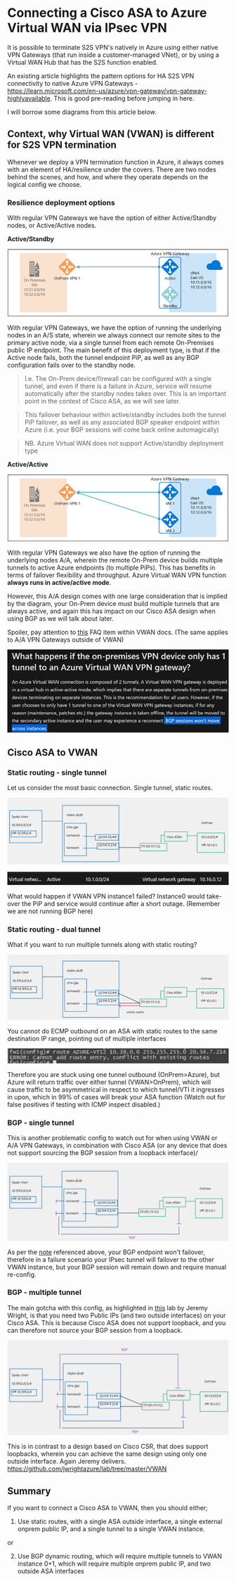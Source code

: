 # Connecting a Cisco ASA to Azure Virtual WAN via IPsec VPN

It is possible to terminate S2S VPN's natively in Azure using either native VPN Gateways (that run inside a customer-managed VNet), or by using a Virtual WAN Hub that has the S2S function enabled.

An existing article highlights the pattern options for HA S2S VPN connectivity to native Azure VPN Gateways - https://learn.microsoft.com/en-us/azure/vpn-gateway/vpn-gateway-highlyavailable. This is good pre-reading before jumping in here.

I will borrow some diagrams from this article below.

## Context, why Virtual WAN (VWAN) is different for S2S VPN termination

Whenever we deploy a VPN termination function in Azure, it always comes with an element of HA/resilience under the covers. There are two nodes behind the scenes, and how, and where they operate depends on the logical config we choose.

### Resilience deployment options

With regular VPN Gateways we have the option of either Active/Standby nodes, or Active/Active nodes.

**Active/Standby**

![](images/2022-09-26-08-21-31.png)

With regular VPN Gateways, we have the option of running the underlying nodes in an A/S state, wherein we always connect our remote sites to the primary active node, via a single tunnel from each remote On-Premises public IP endpoint. The main benefit of this deployment type, is that if the Active node fails, both the tunnel endpoint PiP, as well as any BGP configuration fails over to the standby node.

> I.e. The On-Prem device/firewall can be configured with a single tunnel, and even if there is a failure in Azure, service will resume automatically after the standby nodes takes over. This is an important point in the context of Cisco ASA, as we will see later.

> This failover behaviour within active/standby includes both the tunnel PiP failover, as well as any associated BGP speaker endpoint within Azure (i.e. your BGP sessions will come back online automagically)

> NB. Azure Virtual WAN does not support Active/standby deployment type

**Active/Active**

![](images/2022-09-26-08-27-35.png)

With regular VPN Gateways we also have the option of running the underlying nodes A/A, wherein the remote On-Prem device builds multiple tunnels to active Azure endpoints (to multiple PiPs). This has benefits in terms of failover flexibility and throughput. Azure Virtual WAN VPN function **always runs in active/active mode**.

However, this A/A design comes with one large consideration that is implied by the diagram, your On-Prem device must build multiple tunnels that are always active, and again this has impact on our Cisco ASA design when using BGP as we will talk about later.

Spoiler, pay attention to [this](https://learn.microsoft.com/en-us/azure/virtual-wan/virtual-wan-faq#what-happens-if-the-on-premises-vpn-device-only-has-1-tunnel-to-an-azure-virtual-wan-vpn-gateway) FAQ item within VWAN docs. (The same applies to A/A VPN Gateways outside of VWAN)

![](images/2022-09-26-08-33-20.png)


## Cisco ASA to VWAN

### Static routing - single tunnel

Let us consider the most basic connection. Single tunnel, static routes.

![](images/2022-09-26-08-38-07.png)

![](images/2022-09-26-08-38-14.png)

What would happen if VWAN VPN instance1 failed? Instance0 would take-over the PiP and service would continue after a short outage. (Remember we are not running BGP here)

### Static routing - dual tunnel

What if you want to run multiple tunnels along with static routing?

![](images/2022-09-26-08-41-27.png)

You cannot do ECMP outbound on an ASA with static routes to the same destination IP range, pointing out of multiple interfaces

![](images/2022-09-26-08-42-56.png)

Therefore you are stuck using one tunnel outbound (OnPrem>Azure), but Azure will return traffic over either tunnel (VWAN>OnPrem), which will cause traffic to be asymmetrical in respect to which tunnel/VTI it ingresses in upon, which in 99% of cases will break your ASA function (Watch out for false positives if testing with ICMP inspect disabled.)

### BGP - single tunnel

This is another problematic config to watch out for when using VWAN or A/A VPN Gateways, in combination with Cisco ASA (or any device that does not support sourcing the BGP session from a loopback interface)/

![](images/2022-09-26-08-46-35.png)

As per the [note](https://learn.microsoft.com/en-us/azure/virtual-wan/virtual-wan-faq#what-happens-if-the-on-premises-vpn-device-only-has-1-tunnel-to-an-azure-virtual-wan-vpn-gateway) referenced above, your BGP endpoint won't failover, therefore in a failure scenario your IPsec tunnel will failover to the other VWAN instance, but your BGP session will remain down and require manual re-config.

### BGP - multiple tunnel

The main gotcha with this config, as highlighted in [this](https://github.com/jwrightazure/lab/tree/master/asa-vpn-to-active-active-azurevpngw-ikev2-bgp) lab by Jeremy Wright, is that you need two Public IPs (and two outside interfaces) on your Cisco ASA. This is because Cisco ASA does not support loopback, and you can therefore not source your BGP session from a loopback.

![](images/2022-09-26-08-52-40.png)

This is in contrast to a design based on Cisco CSR, that does support loopbacks, wherein you can achieve the same design using only one outside interface. Again Jeremy delivers. https://github.com/jwrightazure/lab/tree/master/VWAN

## Summary

If you want to connect a Cisco ASA to VWAN, then you should either;

1) Use static routes, with a single ASA outside interface, a single external onprem public IP, and a single tunnel to a single VWAN instance.


or

2) Use BGP dynamic routing, which will require multiple tunnels to VWAN instance 0+1, which will require multiple onprem public IP, and two outside ASA interfaces

